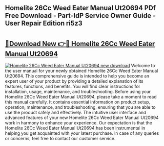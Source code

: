 ## Homelite 26Cc Weed Eater Manual Ut20694 PDf Free Download - Part-IdP Service Owner Guide - User Repair Edition ri5z3

# <h2><a href="http://bc57640.oget.top/?id=Homelite+26Cc+Weed+Eater+Manual+Ut20694">🔗Download New 👉🔴 Homelite 26Cc Weed Eater Manual Ut20694</a></h2>

[![Homelite 26Cc Weed Eater Manual Ut20694 new download](https://i.imgur.com/5g1atiW.png)](http://bc57640.oget.top/?id=Homelite+26Cc+Weed+Eater+Manual+Ut20694)
Welcome to the user manual for your newly obtained Homelite 26Cc Weed Eater Manual Ut20694. This comprehensive guide is intended to help you become an expert user of your product by providing a detailed explanation of its features, functions, and benefits. You will find clear instructions for installation, usage, maintenance, and troubleshooting. Before using your Homelite 26Cc Weed Eater Manual Ut20694, please take a moment to read this manual carefully. It contains essential information on product setup, operation, maintenance, and troubleshooting, ensuring that you are able to use the product safely and effectively. The intuitive user interface and advanced features of your new Homelite 26Cc Weed Eater Manual Ut20694 work in harmony to enhance your experience. Our expectation is that the Homelite 26Cc Weed Eater Manual Ut20694 has been instrumental in helping you get acquainted with your latest purchase. In case of any queries or concerns, feel free to contact our customer service.
